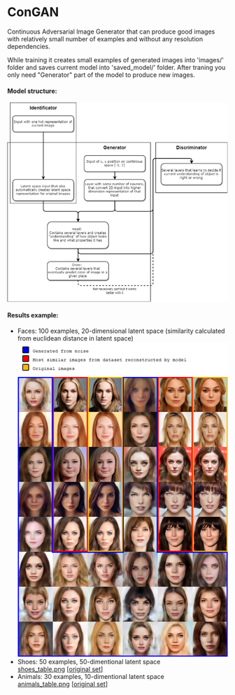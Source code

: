 # ConGAN
Continuous Adversarial Image Generator that can produce good images with relatively small number of examples and without any resolution dependencies.

While training it creates small examples of generated images into 'images/' folder and saves current model into 'saved_model/' folder. After traning you only need "Generator" part of the model to produce new images.

#### Model structure:  
![model_structure](ConGAN_Diagram.png)  

#### Results example:
- Faces: 100 examples, 20-dimensional latent space (similarity calculated from euclidean distance in latent space) 
![exmpls_faces](faces_table.png)  
- Shoes: 50 examples, 50-dimentional latent space  
[shoes_table.png](shoes_table.png) [[original set](shoes.png)]
- Animals: 30 examples, 10-dimentional latent space  
[animals_table.png](animals_table.png) [[original set](animals.png)]
